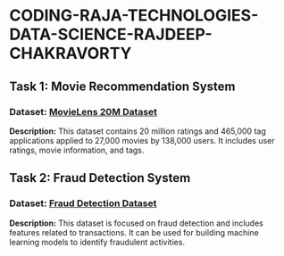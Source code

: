 # CODING-RAJA-TECHNOLOGIES-DATA-SCIENCE-RAJDEEP-CHAKRAVORTY

## Task 1: Movie Recommendation System
### Dataset: [MovieLens 20M Dataset](https://www.kaggle.com/datasets/grouplens/movielens-20m-dataset)

**Description:** This dataset contains 20 million ratings and 465,000 tag applications applied to 27,000 movies by 138,000 users. It includes user ratings, movie information, and tags.

## Task 2: Fraud Detection System
### Dataset: [Fraud Detection Dataset](link_to_dataset)

**Description:** This dataset is focused on fraud detection and includes features related to transactions. It can be used for building machine learning models to identify fraudulent activities.
